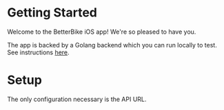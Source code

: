 # Getting Started

Welcome to the BetterBike iOS app! We're so pleased to have you.

The app is backed by a Golang backend which you can run locally to test. See instructions [here](https://github.com/politicker/betterbike-api).

# Setup

The only configuration necessary is the API URL.
